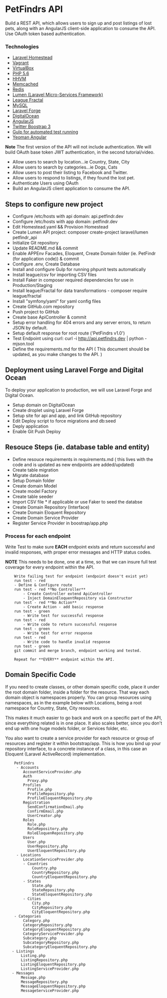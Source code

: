 # PetFindrs API
Build a REST API, which allows users to sign up and post listings of lost pets,
along with an AngularJS client-side application to consume the API. Use OAuth
token based authentication.

### Technologies
- [Laravel Homestead](https://laravel.com/docs/5.2/homestead/ "Laravel Homestead")
- [Vagrant](http://vagrantup.com/ "Vagrant")
- [VirtualBox](https://www.virtualbox.org/ "VirtualBox")
- [PHP 5.6](http://php.org/ "PHP 5.6")
- [HHVM](http://HHVM.org/ "HHVM")
- [Memcached](http://memcached.org/ "Memcached")
- [Redis](http://redis.io/ "Redis")
- [Lumen (Laravel Micro-Services Framework)](http://lumen.laravel.com/ "Lumen")
- [League Fractal](https://github.com/thephpleague/fractal "League Fractal")
- [MySQL](http://mysql.com/ "MySQL")
- [Laravel Forge](http://forge.laravel.com/ "Laravel Forge")
- [DigitalOcean](http://digitalocean.com/ "DigitalOcean")
- [AngularJS](http://angualrjs.org/ "AngularJS")
- [Twitter Boostrap 3](http://getboostrap.com "Twitter Bootstrap")
- [Gulp for automated test running](https://www.npmjs.com/package/gulp-phpunit "Gulp PHPUnit")
- [Yeoman Angular](https://github.com/yeoman/generator-angular "Yeoman Angular")


**Note**
The first version of the API will not include authentication. We will build OAuth
base token JWT authentication, in the second tutorial/video.

- Allow users to search by location...ie Country, State, City
- Allow users to search by categories...ie Dogs, Cats
- Allow users to post their listing to Facebook and Twitter.
- Allow users to respond to listings, if they found the lost pet.
- Authenticate Users using OAuth
- Build an AngularJS client application to consume the API.

## Steps to configure new project
- Configure /etc/hosts with api domain: api.petfindr.dev
- Configure /etc/hosts with app domain: petfindr.dev
- Edit Homestead.yaml && Provision Homestead
- Create Lumen API project: composer create-project laravel/lumen petfindr_api
- Initialize Git repository
- Update README.md && commit
- Enable APPEnv Facades, Eloquent, Create Domain folder (ie. PetFindr (for application code)) & commit
- Configure .env, Create Database
- Install and configure Gulp for running phpunit tests automatically
- Install league/csv for importing CSV files
- Install Faker in composer required dependencies for use in Production/Staging
- Install league/Fractal for data transformations - composer require league/fractal
- Install  "symfony/yaml" for yaml config files
- Create GitHub.com repository
- Push project to GitHub
- Create base ApiController & commit
- Setup error handling for 404 errors and any server errors, to return JSON by default.
- Setup default response for root route ('PetFindrs v1.0')
- Test Endpoint using curl: curl -i http://api.petfindrs.dev | python -mjson.tool
- Define the requirements.md for the API ( This document should be updated, as you make changes to the API. )

## Deployment using Laravel Forge and Digital Ocean
To deploy your application to production, we will use Laravel Forge and Digital Ocean.

- Setup domain on DigitalOcean
- Create droplet using Laravel Forge
- Setup site for api and app, and link GitHub repository
- Edit Deploy script to force migrations and db:seed
- Deply application
- Enable Git Push Deploy

## Resouce Steps (ie. database table and entity)
- Define resouce requirements in requirements.md ( this lives with the code and is updated as new endpoints are added/updated)
- Create table migration
- Migrate database
- Setup Domain folder
- Create domain Model
- Create model Factory
- Create table seeder
- Import CSV file  * if applicable or use Faker to seed the databse
- Create Domain Repository (Interface)
- Create Domain Eloquent Repository
- Create Domain Service Provider
- Register Service Provider in boostrap/app.php

### Process for each endpoint

Write Test to make sure **EACH** endpoint exists and return successful and invalid responses, with proper error messages and HTTP status codes.

**NOTE** This needs to be done, one at a time, so that we can insure
full test coverage for every endpoint within the API.

```
    Write failing test for endpoint (endpoint doesn't exist yet)
	run test - red
	- Define & Configure route
	run test - red **No Controller**
		- Create Controller extend ApiController
		- Inject DomainEloquentRepository via Constructor
	run test - red **No Action**
		- Create Action - add basic response
	run test - green
		- Write test for successful response
	run test - red
		- Write code to return successful response
	run test - green
	    - Write test for error response
	run test - red
	    - Write code to handle invalid response
	run test - green
	git commit and merge branch, endpoint working and tested.

	Repeat for **EVERY** endpoint within the API.

```
## Domain Specific Code
If you need to create classes, or other domain specific code, place it under
the root domain folder, inside a folder for the resource. That way each domain
object is namespaces properly. You can group resources using namespaces, as in
the example below with Locations, being a root namespace for Country, State, City
resources.

This makes it much easier to go back and work on a specific part of the API,
since everything related is in one place. It also scales better, since you
don't end up with one huge models folder, or Services folder, etc.

You also want to create a service provider for each resource or group of
resources and register it within bootstrap/app. This is how you bind up your
repository interface, to a concrete instance of a class, in this case an
Eloquent (Laravel ActiveRecord) implementation.

```
    PetFindrs
     - Accounts
        AccountServiceProvider.php
		Auth
          Proxy.php
        Profiles
          Profile.php
          ProfileRepository.php
          ProfileEloquentRepository.php
        Registration
          SendConfirmationEmail.php
          ConfirmEmail.php
          UserCreator.php
        Roles
          Role.php
          RoleRepository.php
          RoleEloquenRepository.php
        Users
          User.php
          UserRepository.php
          UserEloquentRepository.php
     - Locations
        LocationServiceProvider.php
        - Countries
            Country.php
            CountryRepository.php
            CountryEloquentRepository.php
        - States
            State.php
            StateRepository.php
            StateEloquentRepository.php
        - Cities
            City.php
            CityRepository.php
            CityEloquentRepository.php
    - Categories
        Category.php
        CategoryRepository.php
        CategoryEloquentRepository.php
        CategoryServiceProvider.php
        Subcategory.php
        SubcategoryRepository.php
        SubcategoryEloquentRepository.php
   - Listings
       Listing.php
       ListingRepository.php
       ListingEloquentRepository.php
       ListingServiceProvider.php
   - Messages
       Message.php
       MessageRepository.php
       MessageEloquentRepository.php
       MessageServiceProvider.php




